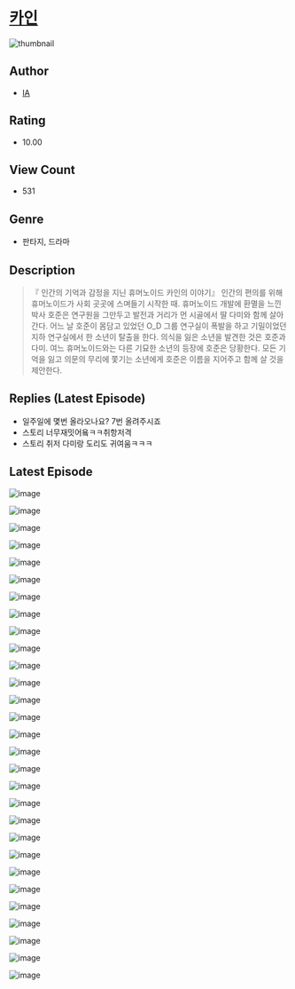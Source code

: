 # [카인](https://comic.naver.com/challenge/list?titleId=810352)
![thumbnail](https://image-comic.pstatic.net/user_contents_data/challenge_comic/2023/05/23/284818/upload_3978145654200558904_480x623.jpeg)

## Author
- [IA](https://comic.naver.com/artistTitle?id=284818)

## Rating
- 10.00

## View Count
- 531

## Genre
- 판타지, 드라마

## Description
> 『 인간의 기억과 감정을 지닌 휴머노이드 카인의 이야기』 인간의 편의를 위해 휴머노이드가 사회 곳곳에 스며들기 시작한 때. 휴머노이드 개발에 환멸을 느낀 박사 호준은 연구원을 그만두고 발전과 거리가 먼 시골에서 딸 다미와 함께 살아간다. 어느 날 호준이 몸담고 있었던 O_D 그룹 연구실이 폭발을 하고 기밀이었던 지하 연구실에서 한 소년이 탈출을 한다. 의식을 잃은 소년을 발견한 것은 호준과 다미. 여느 휴머노이드와는 다른 기묘한 소년의 등장에 호준은 당황한다. 모든 기억을 잃고 의문의 무리에 쫓기는 소년에게 호준은 이름을 지어주고 함께 살 것을 제안한다.

## Replies (Latest Episode)
- 일주일에 몇번 올라오나요? 7번 올려주시죠
- 스토리 너무재밋어욬ㅋㅋ취항저격
- 스토리 취저 다미랑 도리도 귀여움ㅋㅋㅋ

## Latest Episode
![image](https://image-comic.pstatic.net/user_contents_data/challenge_comic/2023/05/23/284818/upload_3762021027978425701.jpeg)

![image](https://image-comic.pstatic.net/user_contents_data/challenge_comic/2023/05/23/284818/upload_7306304680104124721.jpeg)

![image](https://image-comic.pstatic.net/user_contents_data/challenge_comic/2023/05/23/284818/upload_3689352109082294321.jpeg)

![image](https://image-comic.pstatic.net/user_contents_data/challenge_comic/2023/05/23/284818/upload_4049352037978498659.jpeg)

![image](https://image-comic.pstatic.net/user_contents_data/challenge_comic/2023/05/23/284818/upload_3702911294949044278.jpeg)

![image](https://image-comic.pstatic.net/user_contents_data/challenge_comic/2023/05/23/284818/upload_3904728836104021298.jpeg)

![image](https://image-comic.pstatic.net/user_contents_data/challenge_comic/2023/05/23/284818/upload_7233172858857862966.jpeg)

![image](https://image-comic.pstatic.net/user_contents_data/challenge_comic/2023/05/23/284818/upload_3906699388624856674.jpeg)

![image](https://image-comic.pstatic.net/user_contents_data/challenge_comic/2023/05/23/284818/upload_4135771628156302897.jpeg)

![image](https://image-comic.pstatic.net/user_contents_data/challenge_comic/2023/05/23/284818/upload_4122545410347709798.jpeg)

![image](https://image-comic.pstatic.net/user_contents_data/challenge_comic/2023/05/23/284818/upload_3487528168362160177.jpeg)

![image](https://image-comic.pstatic.net/user_contents_data/challenge_comic/2023/05/23/284818/upload_7234581319632904547.jpeg)

![image](https://image-comic.pstatic.net/user_contents_data/challenge_comic/2023/05/23/284818/upload_7365979384420119651.jpeg)

![image](https://image-comic.pstatic.net/user_contents_data/challenge_comic/2023/05/23/284818/upload_7305232656250255159.jpeg)

![image](https://image-comic.pstatic.net/user_contents_data/challenge_comic/2023/05/23/284818/upload_3630522954944766512.jpeg)

![image](https://image-comic.pstatic.net/user_contents_data/challenge_comic/2023/05/23/284818/upload_7377794724194772580.jpeg)

![image](https://image-comic.pstatic.net/user_contents_data/challenge_comic/2023/05/23/284818/upload_3617011060842707298.jpeg)

![image](https://image-comic.pstatic.net/user_contents_data/challenge_comic/2023/05/23/284818/upload_7148114419467433267.jpeg)

![image](https://image-comic.pstatic.net/user_contents_data/challenge_comic/2023/05/23/284818/upload_3832617584992478774.jpeg)

![image](https://image-comic.pstatic.net/user_contents_data/challenge_comic/2023/05/23/284818/upload_7077465321316115556.jpeg)

![image](https://image-comic.pstatic.net/user_contents_data/challenge_comic/2023/05/23/284818/upload_7162522437121486948.jpeg)

![image](https://image-comic.pstatic.net/user_contents_data/challenge_comic/2023/05/23/284818/upload_7075545549033071672.jpeg)

![image](https://image-comic.pstatic.net/user_contents_data/challenge_comic/2023/05/23/284818/upload_4122262813697128502.jpeg)

![image](https://image-comic.pstatic.net/user_contents_data/challenge_comic/2023/05/23/284818/upload_3631139583312540985.jpeg)

![image](https://image-comic.pstatic.net/user_contents_data/challenge_comic/2023/05/23/284818/upload_7365690195584300857.jpeg)

![image](https://image-comic.pstatic.net/user_contents_data/challenge_comic/2023/05/23/284818/upload_3991143865912473657.jpeg)

![image](https://image-comic.pstatic.net/user_contents_data/challenge_comic/2023/05/23/284818/upload_7089618416611832417.jpeg)

![image](https://image-comic.pstatic.net/user_contents_data/challenge_comic/2023/05/23/284818/upload_7233119871007208548.jpeg)

![image](https://image-comic.pstatic.net/user_contents_data/challenge_comic/2023/05/23/284818/upload_7293076442772354406.jpeg)

